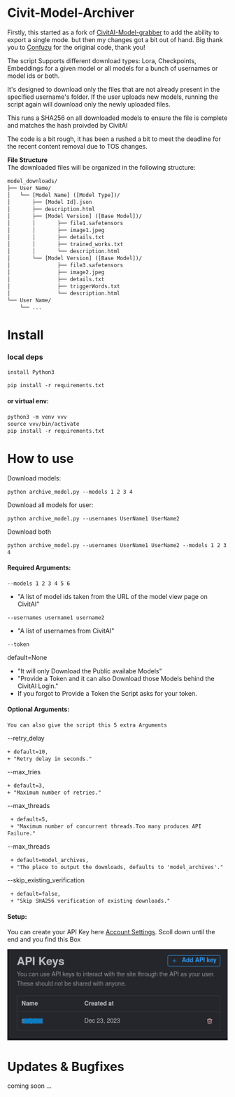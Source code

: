 # Civit-Model-Archiver
Firstly, this started as a fork of [CivitAI-Model-grabber](https://github.com/Confuzu/CivitAI-Model-grabber) to add the ability to export a single mode. but then my changes got a bit out of hand. Big thank you to [Confuzu](https://github.com/Confuzu/CivitAI-Model-grabber/commits?author=Confuzu) for the original code, thank you!

The script Supports different download types: Lora, Checkpoints, Embeddings for a given model or all models for a bunch of usernames or model ids or both.

It's designed to download only the files that are not already present in the specified username's folder.
If the user uploads new models, running the script again will download only the newly uploaded files.

This runs a SHA256 on all downloaded models to ensure the file is complete and matches the hash proivded by CivitAI

The code is a bit rough, it has been a rushed a bit to meet the deadline for the recent content removal due to TOS changes.


**File Structure**  <br /> 
The downloaded files will be organized in the following structure:
```
model_downloads/
├── User Name/
│   └── [Model Name] ([Model Type])/
│       ├── [Model Id].json 
│       ├── description.html 
│       ├── [Model Version] ([Base Model])/
│       │       ├── file1.safetensors
│       │       ├── image1.jpeg
│       │       ├── details.txt
│       │       ├── trained_works.txt
│       │       └── description.html
│       └── [Model Version] ([Base Model])/
│               ├── file3.safetensors
│               ├── image2.jpeg
│               ├── details.txt
│               ├── triggerWords.txt
│               └── description.html
└── User Name/
    └── ...
```

# Install

### local deps
```
install Python3
```
```
pip install -r requirements.txt
```

#### or virtual env:
```
python3 -m venv vvv
source vvv/bin/activate
pip install -r requirements.txt
```

# How to use

Download models:
```
python archive_model.py --models 1 2 3 4
```

Download all models for user:
```
python archive_model.py --usernames UserName1 UserName2
```

Download both
```
python archive_model.py --usernames UserName1 UserName2 --models 1 2 3 4
```


#### Required Arguments:
```
--models 1 2 3 4 5 6
```
+ "A list of model ids taken from the URL of the model view page on CivitAI"
```
--usernames username1 username2
```
+ "A list of usernames from CivitAI"
```
--token 
```
default=None
+ "It will only Download the Public availabe Models"
+ "Provide a Token and it can also Download those Models behind the CivitAI Login."
+ If you forgot to Provide a Token the Script asks for your token.


#### Optional Arguments:
```
You can also give the script this 5 extra Arguments
```

--retry_delay 
```
+ default=10,
+ "Retry delay in seconds."
```

--max_tries
```
+ default=3,
+ "Maximum number of retries."
```

--max_threads
```
 + default=5, 
 + "Maximum number of concurrent threads.Too many produces API Failure."
```

--max_threads
```
 + default=model_archives, 
 + "The place to output the downloads, defaults to 'model_archives'."
```

--skip_existing_verification
```
 + default=false, 
 + "Skip SHA256 verification of existing downloads."
```


#### Setup:
You can create your API Key here
 [Account Settings](https://civitai.com/user/account).
 Scoll down until  the end and you  find this Box

![API](https://github.com/RtypeStudios/CivitAI-Model-Archiver/raw/refs/heads/main/api_login_example.png)

# Updates & Bugfixes
coming soon ...


